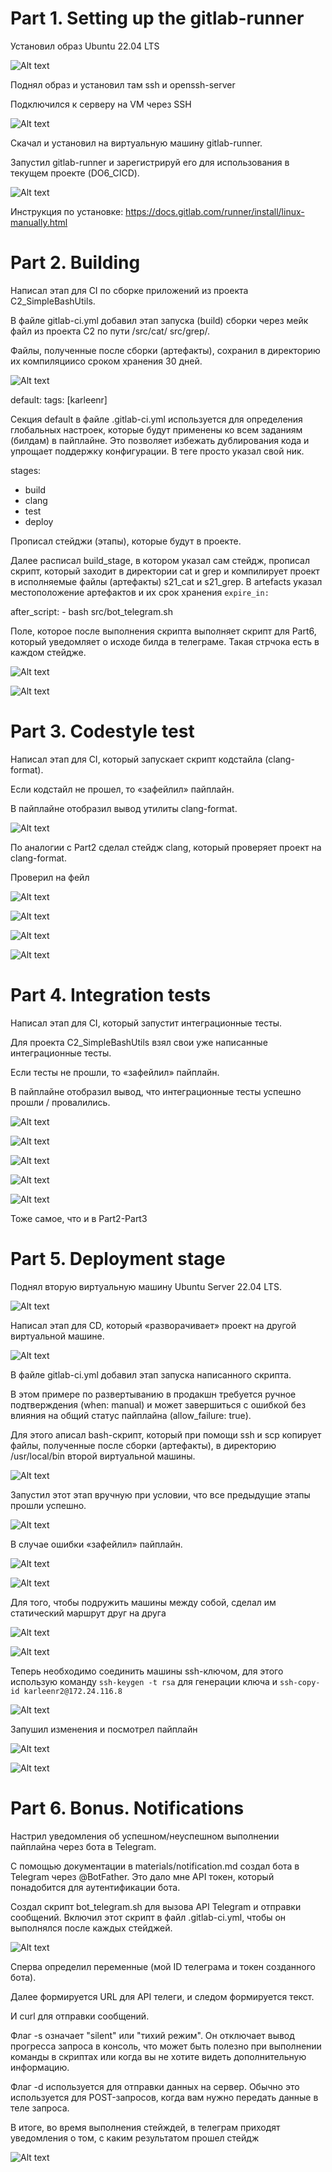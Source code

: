 # Part 1. Setting up the gitlab-runner

Установил образ Ubuntu 22.04 LTS

![Alt text](src/screenshots/p1.1.1.png)

Поднял образ и установил там ssh и openssh-server

Подключился к серверу на VM через SSH 

![Alt text](src/screenshots/p1.1.png)

Скачал и установил на виртуальную машину gitlab-runner.

Запустил gitlab-runner и зарегистрируй его для использования в текущем проекте (DO6_CICD).

![Alt text](src/screenshots/p1.2.png)

Инструкция по установке: https://docs.gitlab.com/runner/install/linux-manually.html

# Part 2. Building

Написал этап для CI по сборке приложений из проекта C2_SimpleBashUtils.

В файле gitlab-ci.yml добавил этап запуска (build) сборки через мейк файл из проекта C2 по пути /src/cat/   src/grep/.

Файлы, полученные после сборки (артефакты), сохранил в директорию их компиляциисо сроком хранения 30 дней.


![Alt text](src/screenshots/p2.1.png)


default:
  tags: [karleenr]


Секция default в файле .gitlab-ci.yml используется для определения глобальных настроек, которые будут применены ко всем заданиям (билдам) в пайплайне. Это позволяет избежать дублирования кода и упрощает поддержку конфигурации. В теге просто указал свой ник.


stages:
  - build
  - clang
  - test
  - deploy

Прописал стейджи (этапы), которые будут в проекте.  

Далее расписал build_stage, в котором указал сам стейдж, прописал скрипт, который заходит в директории cat и grep и компилирует проект в исполняемые файлы (артефакты) s21_cat и s21_grep. В artefacts указал местоположение артефактов и их срок хранения ```expire_in: ```

after_script: - bash src/bot_telegram.sh 

Поле, которое после выполнения скрипта выполняет скрипт для Part6, который уведомляет о исходе билда в телеграме. Такая стрчока есть в каждом стейдже.

![Alt text](src/screenshots/p2.2.png)

![Alt text](src/screenshots/p2.3.png)

# Part 3. Codestyle test

Написал этап для CI, который запускает скрипт кодстайла (clang-format).

Если кодстайл не прошел, то «зафейлил» пайплайн.

В пайплайне отобразил вывод утилиты clang-format.

![Alt text](src/screenshots/p3.1.png)

По аналогии с Part2 сделал стейдж clang, который проверяет проект на clang-format. 

Проверил на фейл

![Alt text](src/screenshots/p3.2.png)

![Alt text](src/screenshots/p3.3.png)

![Alt text](src/screenshots/p3.4.png)

![Alt text](src/screenshots/p3.5.png)

# Part 4. Integration tests

Написал этап для CI, который запустит интеграционные тесты.

Для проекта C2_SimpleBashUtils взял свои уже написанные интеграционные тесты.

Если тесты не прошли, то «зафейлил» пайплайн.

В пайплайне отобразил вывод, что интеграционные тесты успешно прошли / провалились.

![Alt text](src/screenshots/p4.5.png)

![Alt text](src/screenshots/p4.1.png)

![Alt text](src/screenshots/p4.2.png)

![Alt text](src/screenshots/p4.3.png)

![Alt text](src/screenshots/p4.4.png)

Тоже самое, что и в Part2-Part3

# Part 5. Deployment stage

Поднял вторую виртуальную машину Ubuntu Server 22.04 LTS.

![Alt text](src/screenshots/p5.1.png)

Написал этап для CD, который «разворачивает» проект на другой виртуальной машине.

![Alt text](src/screenshots/p5.2.png)

В файле gitlab-ci.yml добавил этап запуска написанного скрипта.

В этом примере по развертыванию в продакшн требуется ручное подтверждения (when: manual) и может завершиться с ошибкой без влияния на общий статус пайплайна (allow_failure: true).


Для этого аписал bash-скрипт, который при помощи ssh и scp копирует файлы, полученные после сборки (артефакты), в директорию /usr/local/bin второй виртуальной машины.

![Alt text](src/screenshots/p5.3.png)

Запустил этот этап вручную при условии, что все предыдущие этапы прошли успешно.

![Alt text](src/screenshots/p5.4.png)

В случае ошибки «зафейлил» пайплайн.

![Alt text](src/screenshots/p5.5.png)

![Alt text](src/screenshots/p5.6.png)

Для того, чтобы подружить машины между собой, сделал им статический маршрут друг на друга 

![Alt text](src/screenshots/p5.7.png)

![Alt text](src/screenshots/p5.8.png)

Теперь необходимо соединить машины ssh-ключом, для этого использую команду ```ssh-keygen -t rsa``` для генерации ключа и ```ssh-copy-id karleenr2@172.24.116.8```

![Alt text](src/screenshots/p5.9.png)

Запушил изменения и посмотрел пайплайн

![Alt text](src/screenshots/p5.10.png)

![Alt text](src/screenshots/p5.11.png)

# Part 6. Bonus. Notifications

Настрил уведомления об успешном/неуспешном выполнении пайплайна через бота в Telegram.

С помощью документации в materials/notification.md создал бота в Telegram через @BotFather. Это дало мне API токен, который понадобится для аутентификации бота.

Создал скрипт bot_telegram.sh для вызова API Telegram и отправки сообщений.
Включил этот скрипт в файл .gitlab-ci.yml, чтобы он выполнялся после каждых стейджей.

![Alt text](src/screenshots/p6.1.png)

Сперва определил переменные (мой ID телеграма и токен созданного бота). 

Далее формируется URL для API телеги, и следом формируется текст.

И curl для отправки сообщений.

Флаг -s означает "silent" или "тихий режим". Он отключает вывод прогресса запроса в консоль, что может быть полезно при выполнении команды в скриптах или когда вы не хотите видеть дополнительную информацию.

Флаг -d используется для отправки данных на сервер. Обычно это используется для POST-запросов, когда вам нужно передать данные в теле запроса. 

В итоге, во время выполнения стейждей, в телеграм приходят уведомления о том, с каким результатом прошел стейдж

![Alt text](src/screenshots/p6.2.png)